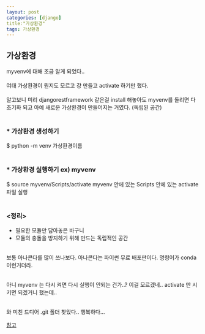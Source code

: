 ```yaml
---
layout: post
categories: [django]
title:"가상환경"
tags: 가상환경
---
```

## 가상환경
myvenv에 대해 조금 알게 되었다..<br/><br/>
여태 가상환경이 뭔지도 모르고 걍 만들고 activate 하기만 했다.<br/><br/>
알고보니 미리 djangorestframework 같은걸 install 해놓아도 myvenv를 돌리면 다 초기화 되고 아예 새로운 가상환경이 만들어지는 거였다. (독립된 공간)<br/><br/>
### * 가상환경 생성하기
$ python -m venv 가상환경이름<br/><br/>

### * 가상환경 실행하기 ex) myvenv
$ source myvenv/Scripts/activate
myvenv 안에 있는 Scripts 안에 있는 activate 파일 실행<br/><br/>
                                           
### <정리>                                                 
* 필요한 모듈만 담아놓은 바구니
* 모듈의 충돌을 방지하기 위해 만드는 독립적인 공간<br/><br/>

보통 아나콘다를 많이 쓰나보다.
아나콘다는 파이썬 무료 배포판이다.
명령어가 conda 이런거더라.<br/><br/>


아니 myvenv 는 다시 켜면 다시 실행이 안되는 건가..? 이걸 모르겠네.. activate 만 시키면 되겠거니 했는데..<br/><br/>

와 미친 드디어 .git 폴더 찾았다.. 행복하다...


[참고](https://medium.com/@psychet_learn/python-%EA%B0%80%EC%83%81%ED%99%98%EA%B2%BD-a87fc6e4d12b)

